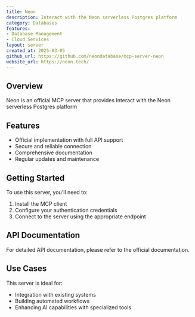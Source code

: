 ```yaml
---
title: Neon
description: Interact with the Neon serverless Postgres platform
category: Databases
features:
- Database Management
- Cloud Services
layout: server
created_at: 2025-03-05
github_url: https://github.com/neondatabase/mcp-server-neon
website_url: https://neon.tech/
---
```


## Overview

Neon is an official MCP server that provides Interact with the Neon serverless Postgres platform

## Features

- Official implementation with full API support
- Secure and reliable connection
- Comprehensive documentation
- Regular updates and maintenance

## Getting Started

To use this server, you'll need to:

1. Install the MCP client
2. Configure your authentication credentials
3. Connect to the server using the appropriate endpoint

## API Documentation

For detailed API documentation, please refer to the official documentation.

## Use Cases

This server is ideal for:

- Integration with existing systems
- Building automated workflows
- Enhancing AI capabilities with specialized tools

